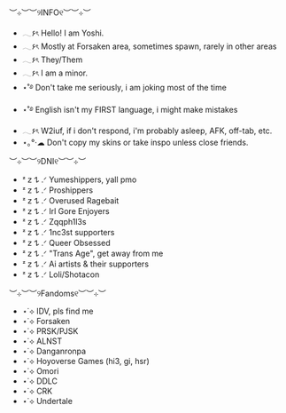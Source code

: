 ##
︶⊹︶︶୨INFO୧︶︶⊹︶
- 𓂃۶ৎ Hello! I am Yoshi.
- 𓂃۶ৎ Mostly at Forsaken area, sometimes spawn, rarely in other areas
- 𓂃۶ৎ They/Them
- 𓂃۶ৎ I am a minor.
- ⋆˚࿔ Don't take me seriously, i am joking most of the time
- ⋆˚࿔ English isn't my FIRST language, i might make mistakes
- 𓂃۶ৎ W2iuf, if i don't respond, i'm probably asleep, AFK, off-tab, etc.
- ⋆｡°·☁︎ Don't copy my skins or take inspo unless close friends.

︶⊹︶︶୨DNI୧︶︶⊹︶
- ᶻ 𝗓 𐰁 .ᐟ Yumeshippers, yall pmo
- ᶻ 𝗓 𐰁 .ᐟ Proshippers
- ᶻ 𝗓 𐰁 .ᐟ Overused Ragebait
- ᶻ 𝗓 𐰁 .ᐟ Irl Gore Enjoyers
- ᶻ 𝗓 𐰁 .ᐟ Zqqph1l3s
- ᶻ 𝗓 𐰁 .ᐟ 1nc3st supporters
- ᶻ 𝗓 𐰁 .ᐟ Queer Obsessed
- ᶻ 𝗓 𐰁 .ᐟ "Trans Age", get away from me
- ᶻ 𝗓 𐰁 .ᐟ Ai artists & their supporters
- ᶻ 𝗓 𐰁 .ᐟ Loli/Shotacon

︶⊹︶︶୨Fandoms୧︶︶⊹︶
- ⋆˙⟡ IDV, pls find me
- ⋆˙⟡ Forsaken
- ⋆˙⟡ PRSK/PJSK
- ⋆˙⟡ ALNST
- ⋆˙⟡ Danganronpa
- ⋆˙⟡ Hoyoverse Games (hi3, gi, hsr)
- ⋆˙⟡ Omori
- ⋆˙⟡ DDLC
- ⋆˙⟡ CRK
- ⋆˙⟡ Undertale

<!--
**Yoshilnqw/Yoshilnqw** is a ✨ _special_ ✨ repository because its `README.md` (this file) appears on your GitHub profile.

-->
